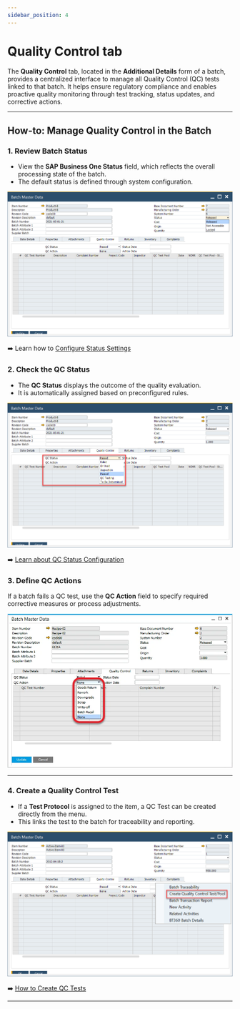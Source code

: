 ```yaml
---
sidebar_position: 4
---
```


# Quality Control tab

The **Quality Control** tab, located in the **Additional Details** form of a batch, provides a centralized interface to manage all Quality Control (QC) tests linked to that batch. It helps ensure regulatory compliance and enables proactive quality monitoring through test tracking, status updates, and corrective actions.

---

## How-to: Manage Quality Control in the Batch

### 1. Review Batch Status

- View the **SAP Business One Status** field, which reflects the overall processing state of the batch.
- The default status is defined through system configuration.

![Status](./media/quality-control-tab/status.webp)

➡️ Learn how to [Configure Status Settings](../batch-control-settings/configuration-batch-and-quality-control-status.md)

### 2. Check the QC Status

- The **QC Status** displays the outcome of the quality evaluation.
- It is automatically assigned based on preconfigured rules.

![QC Status](./media/quality-control-tab/qc-status.webp)

➡️ [Learn about QC Status Configuration](../batch-control-settings/configuration-batch-and-quality-control-status.md)

### 3. Define QC Actions

If a batch fails a QC test, use the **QC Action** field to specify required corrective measures or process adjustments.

![QC Action](./media/quality-control-tab/qc-action.webp)

---

### 4. Create a Quality Control Test

- If a **Test Protocol** is assigned to the item, a QC Test can be created directly from the menu.
- This links the test to the batch for traceability and reporting.

![Create Quality Control Test](./media/quality-control-tab/create-quality-control-test.webp)

➡️ [How to Create QC Tests](../../../quality-control/quality-control-test/overview.md)

---

